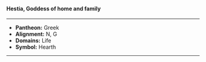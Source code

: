 #### Hestia, Goddess of home and family
___

- **Pantheon:** Greek
- **Alignment:** N, G
- **Domains:** Life
- **Symbol:** Hearth
___

